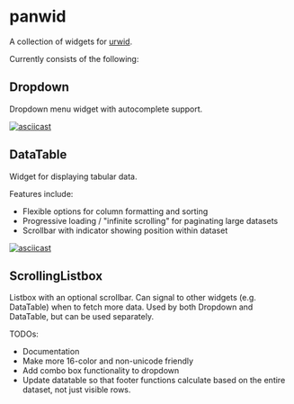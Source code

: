 panwid
======

A collection of widgets for [urwid](https://urwid.org/).

Currently consists of the following:

## Dropdown ##

Dropdown menu widget with autocomplete support.

[![asciicast](https://asciinema.org/a/m23L8xPJsTQRxzOCwvc1SuduN.png)](https://asciinema.org/a/m23L8xPJsTQRxzOCwvc1SuduN)
## DataTable ##

Widget for displaying tabular data.

Features include:
* Flexible options for column formatting and sorting
* Progressive loading / "infinite scrolling" for paginating large datasets
* Scrollbar with indicator showing position within dataset

[![asciicast](https://asciinema.org/a/iRbvnuv7DERhZrdKKBfpGtXqw.png)](https://asciinema.org/a/iRbvnuv7DERhZrdKKBfpGtXqw)

## ScrollingListbox ##

Listbox with an optional scrollbar.  Can signal to other widgets
(e.g. DataTable) when to fetch more data.  Used by both Dropdown and
DataTable, but can be used separately.

TODOs:
* Documentation
* Make more 16-color and non-unicode friendly
* Add combo box functionality to dropdown
* Update datatable so that footer functions calculate based on the entire
  dataset, not just visible rows.

